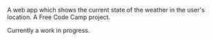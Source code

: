 A web app which shows the current state of the weather in the user's location. A Free Code Camp project. 

Currently a work in progress.
